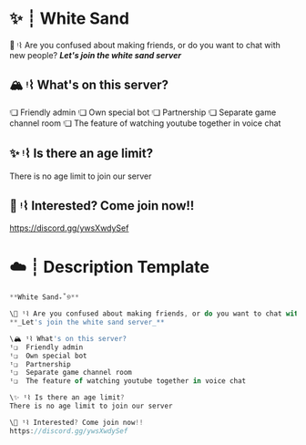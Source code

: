 # ✨ ┊ White Sand

📌 ᵎ⌇ Are you confused about making friends, or do you want to chat with new people?
**_Let's join the white sand server_**

## 🏔️ ᵎ⌇ What's on this server?
ᵎ❏  Friendly admin
ᵎ❏  Own special bot
ᵎ❏  Partnership
ᵎ❏  Separate game channel room
ᵎ❏  The feature of watching youtube together in voice chat

## ✨ ᵎ⌇ Is there an age limit?
There is no age limit to join our server

## 🌸 ᵎ⌇ Interested? Come join now!!
https://discord.gg/ywsXwdySef

# ☁️ ┊ Description Template

```js
**White Sand₊˚୭**

\📌 ᵎ⌇ Are you confused about making friends, or do you want to chat with new people?
**_Let's join the white sand server_**

\🏔️ ᵎ⌇ What's on this server?
ᵎ❏  Friendly admin
ᵎ❏  Own special bot
ᵎ❏  Partnership
ᵎ❏  Separate game channel room
ᵎ❏  The feature of watching youtube together in voice chat

\✨ ᵎ⌇ Is there an age limit?
There is no age limit to join our server

\🌸 ᵎ⌇ Interested? Come join now!!
https://discord.gg/ywsXwdySef
```
